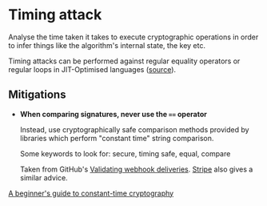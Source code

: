 # Timing attack

Analyse the time taken it takes to execute cryptographic operations in order to infer things like the algorithm's internal state, the key etc. 

Timing attacks can be performed against regular equality operators or regular loops in JIT-Optimised languages ([source](https://docs.github.com/en/webhooks/using-webhooks/validating-webhook-deliveries#validating-webhook-deliveries)). 

## Mitigations

* **When comparing signatures, never use the `==` operator**

  Instead, use cryptographically safe comparison methods provided by libraries which perform "constant time" string comparison.

  Some keywords to look for: secure, timing safe, equal, compare

  Taken from GitHub's [Validating webhook deliveries](https://docs.github.com/en/webhooks/using-webhooks/validating-webhook-deliveries#validating-webhook-deliveries). [Stripe](https://stripe.com/docs/webhooks#verify-manually-4) also gives a similar advice.

[A beginner's guide to constant-time cryptography](https://www.chosenplaintext.ca/articles/beginners-guide-constant-time-cryptography.html)
